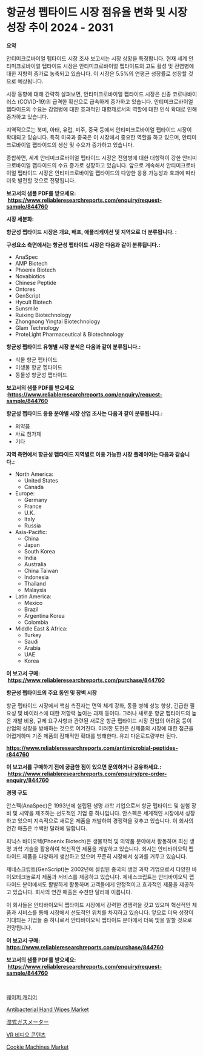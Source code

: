 <p><h1>항균성 펩타이드 시장 점유율 변화 및 시장 성장 추이 2024 - 2031</h1></p><p><strong>요약</strong></p>
<p><p>안티미크로바이얼 펩타이드 시장 조사 보고서는 시장 상황을 특정합니다. 현재 세계 안티미크로바이얼 펩타이드 시장은 안티미크로바이얼 펩타이드의 고도 활성 및 전염병에 대한 저항력 증가로 농축되고 있습니다. 이 시장은 5.5%의 연평균 성장률로 성장할 것으로 예상됩니다.</p><p>시장 동향에 대해 간략히 살펴보면, 안티미크로바이얼 펩타이드 시장은 신종 코로나바이러스 (COVID-19)의 급격한 확산으로 급속하게 증가하고 있습니다. 안티미크로바이얼 펩타이드의 수요는 감염병에 대한 효과적인 대항제로서의 역할에 대한 인식 확대로 인해 증가하고 있습니다.</p><p>지역적으로는 북미, 아태, 유럽, 미주, 중국 등에서 안티미크로바이얼 펩타이드 시장이 확대되고 있습니다. 특히 미국과 중국은 이 시장에서 중요한 역할을 하고 있으며, 안티미크로바이얼 펩타이드의 생산 및 수요가 증가하고 있습니다.</p><p>종합하면, 세계 안티미크로바이얼 펩타이드 시장은 전염병에 대한 대항력이 강한 안티미크로바이얼 펩타이드의 수요 증가로 성장하고 있습니다. 앞으로 계속해서 안티미크로바이얼 펩타이드 시장은 안티미크로바이얼 펩타이드의 다양한 응용 가능성과 효과에 따라 더욱 발전할 것으로 전망됩니다.</p></p>
<p><strong>보고서의 샘플 PDF를 받으세요: &nbsp;<a href="https://www.reliableresearchreports.com/enquiry/request-sample/844760">https://www.reliableresearchreports.com/enquiry/request-sample/844760</a></strong></p>
<p><strong>시장 세분화:</strong></p>
<p><strong> 항균성 펩타이드 시장은 개요, 배포, 애플리케이션 및 지역으로 더 분류됩니다. :</strong></p>
<p><strong>구성요소 측면에서는 항균성 펩타이드 시장은 다음과 같이 분류됩니다.:</strong></p>
<p><ul><li>AnaSpec</li><li>AMP Biotech</li><li>Phoenix Biotech</li><li>Novabiotics</li><li>Chinese Peptide</li><li>Ontores</li><li>GenScript</li><li>Hycult Biotech</li><li>Sunsmile</li><li>Ruixing Biotechnology</li><li>Zhongnong Yingtai Biotechnology</li><li>Glam Technology</li><li>ProteLight Pharmaceutical & Biotechnology</li></ul></p>
<p><strong> 항균성 펩타이드 유형별 시장 분석은 다음과 같이 분류됩니다.:</strong></p>
<p><ul><li>식물 항균 펩타이드</li><li>미생물 항균 펩타이드</li><li>동물성 항균성 펩타이드</li></ul></p>
<p><strong>보고서의 샘플 PDF를 받으세요 :<a href="https://www.reliableresearchreports.com/enquiry/request-sample/844760">https://www.reliableresearchreports.com/enquiry/request-sample/844760</a></strong></p>
<p><strong> 항균성 펩타이드 응용 분야별 시장 산업 조사는 다음과 같이 분류됩니다.:</strong></p>
<p><ul><li>의약품</li><li>사료 첨가제</li><li>기타</li></ul></p>
<p><strong>지역 측면에서 항균성 펩타이드 지역별로 이용 가능한 시장 플레이어는 다음과 같습니다.:</strong></p>
<p><ul>
    <li>
        North America:
        <ul>
            <li>United States</li>
            <li>Canada</li>
        </ul>
    </li>
    <li>
        Europe:
        <ul>
            <li>Germany</li>
            <li>France</li>
            <li>U.K.</li>
            <li>Italy</li>
            <li>Russia</li>
        </ul>
    </li>
    <li>
        Asia-Pacific:
        <ul>
            <li>China</li>
            <li>Japan</li>
            <li>South Korea</li>
            <li>India</li>
            <li>Australia</li>
            <li>China Taiwan</li>
            <li>Indonesia</li>
            <li>Thailand</li>
            <li>Malaysia</li>
        </ul>
    </li>
    <li>
        Latin America:
        <ul>
            <li>Mexico</li>
            <li>Brazil</li>
            <li>Argentina Korea</li>
            <li>Colombia</li>
        </ul>
    </li>
    <li>
        Middle East & Africa:
        <ul>
            <li>Turkey</li>
            <li>Saudi</li>
            <li>Arabia</li>
            <li>UAE</li>
            <li>Korea</li>
        </ul>
    </li>
    </ul></p>
<p><strong>이 보고서 구매: &nbsp;<a href="https://www.reliableresearchreports.com/purchase/844760">https://www.reliableresearchreports.com/purchase/844760</a></strong></p>
<p><strong>항균성 펩타이드의 주요 동인 및 장벽 시장</strong></p>
<p><p>항균 펩타이드 시장에서 핵심 촉진자는 면역 체계 강화, 동물 병해 성능 향상, 긴급한 필요성 및 바이러스에 대한 저항력 높이는 과제 등이다. 그러나 새로운 항균 펩타이드의 높은 개발 비용, 규제 요구사항과 관련된 새로운 항균 펩타이드 시장 진입의 어려움 등이 산업의 성장을 방해하는 것으로 여겨진다. 이러한 도전은 신제품의 시장에 대한 접근을 어렵게하며 기존 제품의 잠재적인 확대를 방해한다. 유괴 다운로드량부터 된다.</p></p>
<p><strong><a href="https://www.reliableresearchreports.com/antimicrobial-peptides-r844760">https://www.reliableresearchreports.com/antimicrobial-peptides-r844760</a></strong></p>
<p><strong>이 보고서를 구매하기 전에 궁금한 점이 있으면 문의하거나 공유하세요.: &nbsp;<a href="https://www.reliableresearchreports.com/enquiry/pre-order-enquiry/844760">https://www.reliableresearchreports.com/enquiry/pre-order-enquiry/844760</a></strong></p>
<p><strong>경쟁 구도</strong></p>
<p><p>안스펙(AnaSpec)은 1993년에 설립된 생명 과학 기업으로서 항균 펩타이드 및 실험 장비 및 시약을 제조하는 선도적인 기업 중 하나입니다. 안스펙은 세계적인 시장에서 성장하고 있으며 지속적으로 새로운 제품을 개발하여 경쟁력을 갖추고 있습니다. 이 회사의 연간 매출은 수백만 달러에 달합니다.</p><p>피닉스 바이오텍(Phoenix Biotech)은 생물학적 및 의약품 분야에서 활동하며 최신 생명 과학 기술을 활용하여 혁신적인 제품을 개발하고 있습니다. 회사는 안티바이오틱 펩타이드 제품을 다양하게 생산하고 있으며 꾸준히 시장에서 성과를 거두고 있습니다.</p><p>제네스크립트(GenScript)는 2002년에 설립된 중국의 생명 과학 기업으로서 다양한 바이오테크놀로지 제품과 서비스를 제공하고 있습니다. 제네스크립트는 안티바이오틱 펩타이드 분야에서도 활발하게 활동하며 고객들에게 안정적이고 효과적인 제품을 제공하고 있습니다. 회사의 연간 매출은 수천만 달러에 이릅니다.</p><p>이 회사들은 안티바이오틱 펩타이드 시장에서 강력한 경쟁력을 갖고 있으며 혁신적인 제품과 서비스를 통해 시장에서 선도적인 위치를 차지하고 있습니다. 앞으로 더욱 성장이 기대되는 기업들 중 하나로서 안티바이오틱 펩타이드 분야에서 더욱 빛을 발할 것으로 전망됩니다.</p></p>
<p><strong>이 보고서 구매: &nbsp; <a href="https://www.reliableresearchreports.com/purchase/844760">https://www.reliableresearchreports.com/purchase/844760</a></strong></p>
<p><strong>보고서의 샘플 PDF를 받으세요: &nbsp;<a href="https://www.reliableresearchreports.com/enquiry/request-sample/844760">https://www.reliableresearchreports.com/enquiry/request-sample/844760</a></strong><strong></strong></p>
<p>&nbsp;</p>
<p><p><a href="https://medium.com/@evo032/%EC%99%80%ED%8D%BC-%EC%BA%90%EB%A6%AC%EC%96%B4-%EC%8B%9C%EC%9E%A5-%EC%8B%9C%EC%9E%A5-%EC%A0%90%EC%9C%A0%EC%9C%A8-%EC%8B%9C%EC%9E%A5-%EB%8F%99%ED%96%A5-%EB%B0%8F-%EB%AF%B8%EB%9E%98-%EC%84%B1%EC%9E%A5-%ED%83%90%EC%83%89-d531f246744c">웨이퍼 캐리어</a></p><p><a href="https://www.linkedin.com/pulse/antibacterial-hand-wipes-market-size-evaluating-its-trends-hdnec?trackingId=QB3XX4Z9iTWhCQ0h3U16HA%3D%3D">Antibacterial Hand Wipes Market</a></p><p><a href="https://medium.com/@englandlifestyle_22171/%E6%B9%BF%E6%B0%97%E3%82%AC%E3%82%B9%E3%83%A1%E3%83%BC%E3%82%BF%E3%83%BC%E5%B8%82%E5%A0%B4-2031%E5%B9%B4%E3%81%BE%E3%81%A7%E3%81%AE%E3%83%88%E3%83%AC%E3%83%B3%E3%83%89-%E4%BA%88%E6%B8%AC-%E7%AB%B6%E4%BA%89%E5%88%86%E6%9E%90-43d1d5031a9b">湿式ガスメーター</a></p><p><a href="https://medium.com/@kennyaniel5/vr-%EB%B9%84%EB%94%94%EC%98%A4-%EC%BD%98%ED%85%90%EC%B8%A0-%EC%8B%9C%EC%9E%A5-%EA%B7%9C%EB%AA%A8-%EB%B0%8F-%EC%8B%9C%EC%9E%A5-%EB%8F%99%ED%96%A5-%EC%99%84%EB%B2%BD%ED%95%9C-%EC%82%B0%EC%97%85-%EA%B0%9C%EC%9A%94-2024%EB%85%84%EB%B6%80%ED%84%B0-2031%EB%85%84%EA%B9%8C%EC%A7%80-58ace152483f">VR 비디오 콘텐츠</a></p><p><a href="https://www.linkedin.com/pulse/cookie-machines-market-size-growth-forecast-from-2024-2031-js6oc?trackingId=gBjtC6683PEVItgdpLbQ7A%3D%3D">Cookie Machines Market</a></p></p>